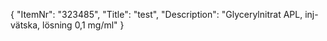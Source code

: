 {
  "ItemNr": "323485",
  "Title": "test",
  "Description": "Glycerylnitrat APL, inj-vätska, lösning 0,1 mg/ml"
}